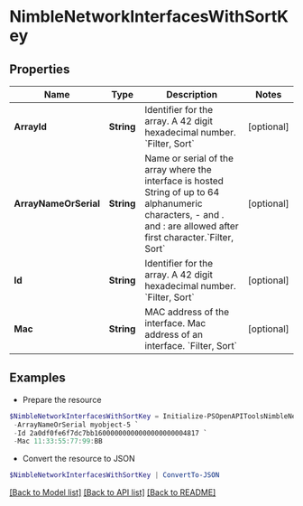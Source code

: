 # NimbleNetworkInterfacesWithSortKey
## Properties

Name | Type | Description | Notes
------------ | ------------- | ------------- | -------------
**ArrayId** | **String** | Identifier for the array. A 42 digit hexadecimal number. &#x60;Filter, Sort&#x60; | [optional] 
**ArrayNameOrSerial** | **String** | Name or serial of the array where the interface is hosted String of up to 64 alphanumeric characters, - and . and : are allowed after first character.&#x60;Filter, Sort&#x60; | [optional] 
**Id** | **String** | Identifier for the array. A 42 digit hexadecimal number. &#x60;Filter, Sort&#x60; | [optional] 
**Mac** | **String** | MAC address of the interface. Mac address of an interface. &#x60;Filter, Sort&#x60; | [optional] 

## Examples

- Prepare the resource
```powershell
$NimbleNetworkInterfacesWithSortKey = Initialize-PSOpenAPIToolsNimbleNetworkInterfacesWithSortKey  -ArrayId 2a0df0fe6f7dc7bb16000000000000000000004817 `
 -ArrayNameOrSerial myobject-5 `
 -Id 2a0df0fe6f7dc7bb16000000000000000000004817 `
 -Mac 11:33:55:77:99:BB
```

- Convert the resource to JSON
```powershell
$NimbleNetworkInterfacesWithSortKey | ConvertTo-JSON
```

[[Back to Model list]](../README.md#documentation-for-models) [[Back to API list]](../README.md#documentation-for-api-endpoints) [[Back to README]](../README.md)

